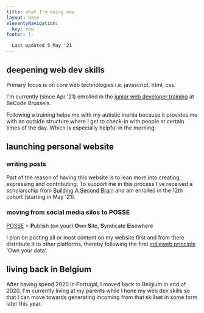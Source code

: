```yaml
---
title: what I'm doing now
layout: base 
eleventyNavigation:
  key: now
footer: |-

  Last updated 5 May '21
---
```


## deepening web dev skills

Primary focus is on core web technologies i.e. javascript, html, css.

I'm currently (since Apr '21) enrolled in the [junior web developer training](https://becode.org/learn/junior-web-developer/) at BeCode Brussels.

Following a training helps me with my autistic inertia because it provides me with an outside structure where I get to check-in with people at certain times of the day. Which is especially helpful in the morning.

## launching personal website

### writing posts

Part of the reason of having this website is to lean more into creating, expressing and contributing.
To support me in this process I've received a scholarschip from [Building A Second Brain](https://www.buildingasecondbrain.com/) and am enrolled in the 12th cohort (starting in May '21).

### moving from social media silos to POSSE

[POSSE](https://indieweb.org/POSSE) = **P**ublish (on your) **O**wn **S**ite, **S**yndicate **E**lsewhere

I plan on posting all or most content on my website first and from there distribute it to other platforms, thereby following the first [indieweb principle](https://indieweb.org/principles) 'Own your data'.

## living back in Belgium

After having spend 2020 in Portugal, I moved back to Belgium in end of 2020. I'm currently living at my parents while I hone my web dev skills so that I can move towards generating incoming from that skillset in some form later this year.
